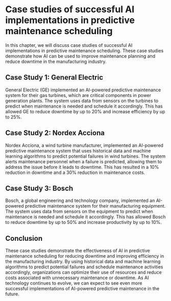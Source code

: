 Case studies of successful AI implementations in predictive maintenance scheduling
=============================================================================================================================================

In this chapter, we will discuss case studies of successful AI implementations in predictive maintenance scheduling. These case studies demonstrate how AI can be used to improve maintenance planning and reduce downtime in the manufacturing industry.

Case Study 1: General Electric
------------------------------

General Electric (GE) implemented an AI-powered predictive maintenance system for their gas turbines, which are critical components in power generation plants. The system uses data from sensors on the turbines to predict when maintenance is needed and schedule it accordingly. This has allowed GE to reduce downtime by up to 20% and increase efficiency by up to 25%.

Case Study 2: Nordex Acciona
----------------------------

Nordex Acciona, a wind turbine manufacturer, implemented an AI-powered predictive maintenance system that uses historical data and machine learning algorithms to predict potential failures in wind turbines. The system alerts maintenance personnel when a failure is predicted, allowing them to address the issue before it leads to downtime. This has resulted in a 10% reduction in downtime and a 30% reduction in maintenance costs.

Case Study 3: Bosch
-------------------

Bosch, a global engineering and technology company, implemented an AI-powered predictive maintenance system for their manufacturing equipment. The system uses data from sensors on the equipment to predict when maintenance is needed and schedule it accordingly. This has allowed Bosch to reduce downtime by up to 50% and increase productivity by up to 10%.

Conclusion
----------

These case studies demonstrate the effectiveness of AI in predictive maintenance scheduling for reducing downtime and improving efficiency in the manufacturing industry. By using historical data and machine learning algorithms to predict potential failures and schedule maintenance activities accordingly, organizations can optimize their use of resources and reduce costs associated with unnecessary maintenance or downtime. As AI technology continues to evolve, we can expect to see even more successful implementations of AI-powered predictive maintenance in the future.
